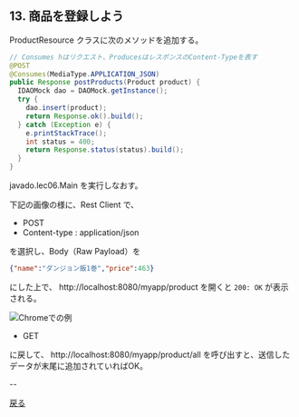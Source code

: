 ## 13. 商品を登録しよう

ProductResource クラスに次のメソッドを追加する。

```java
// Consumes hはリクエスト、ProducesはレスポンスのContent-Typeを表す
@POST
@Consumes(MediaType.APPLICATION_JSON)
public Response postProducts(Product product) {
  IDAOMock dao = DAOMock.getInstance();
  try {
    dao.insert(product);
    return Response.ok().build();
  } catch (Exception e) {
    e.printStackTrace();
    int status = 400;
    return Response.status(status).build();
  }
}
```

javado.lec06.Main を実行しなおす。

下記の画像の様に、Rest Client で、

- POST
- Content-type : application/json

を選択し、Body（Raw Payload）を

```json
{"name":"ダンジョン飯1巻","price":463}
```

にした上で、 http://localhost:8080/myapp/product を開くと `200: OK` が表示される。


![Chromeでの例](https://raw.githubusercontent.com/gishi-yama/javado06/master/img/RestClientPost.jpg)

- GET

に戻して、 http://localhost:8080/myapp/product/all を呼び出すと、送信したデータが末尾に追加されていればOK。

--

[戻る](../README.md)

